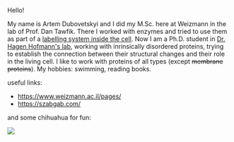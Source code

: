Hello!

My name is Artem Dubovetskyi and I did my M.Sc. here at Weizmann in the lab of Prof. Dan Tawfik. There I worked with enzymes and tried to use them as part of a [labelling system inside the cell](https://chemistry-europe.onlinelibrary.wiley.com/doi/full/10.1002/cbic.202000611). Now I am a Ph.D. student in [Dr. Hagen Hofmann's lab](https://www.weizmann.ac.il/CSB/Hofmann/group-members), working with inrinsically disordered proteins, trying to establish the connection between their structural changes and their role in the living cell. 
I like to work with proteins of all types (except ~~membrane proteins~~).
My hobbies: swimming, reading books. 

useful links:
* https://www.weizmann.ac.il/pages/ 
* https://szabgab.com/

and some chihuahua for fun:

![](https://images.pexels.com/photos/191353/pexels-photo-191353.jpeg?auto=compress&cs=tinysrgb&w=1260&h=750&dpr=1)
